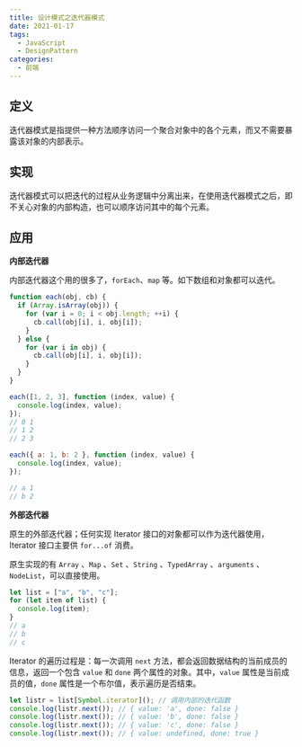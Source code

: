 ```yaml
---
title: 设计模式之迭代器模式
date: 2021-01-17
tags:
  - JavaScript
  - DesignPattern
categories:
  - 前端
---
```


## 定义

迭代器模式是指提供一种方法顺序访问一个聚合对象中的各个元素，而又不需要暴露该对象的内部表示。

## 实现

迭代器模式可以把迭代的过程从业务逻辑中分离出来，在使用迭代器模式之后，即不关心对象的内部构造，也可以顺序访问其中的每个元素。

## 应用

**内部迭代器**

内部迭代器这个用的很多了，`forEach`、`map` 等。如下数组和对象都可以迭代。

```js
function each(obj, cb) {
  if (Array.isArray(obj)) {
    for (var i = 0; i < obj.length; ++i) {
      cb.call(obj[i], i, obj[i]);
    }
  } else {
    for (var i in obj) {
      cb.call(obj[i], i, obj[i]);
    }
  }
}

each([1, 2, 3], function (index, value) {
  console.log(index, value);
});
// 0 1
// 1 2
// 2 3

each({ a: 1, b: 2 }, function (index, value) {
  console.log(index, value);
});

// a 1
// b 2
```

**外部迭代器**

原生的外部迭代器；任何实现 Iterator 接口的对象都可以作为迭代器使用，Iterator 接口主要供 `for...of` 消费。

原生实现的有 `Array` 、`Map` 、`Set` 、`String` 、`TypedArray` 、`arguments` 、`NodeList`，可以直接使用。

```js
let list = ["a", "b", "c"];
for (let item of list) {
  console.log(item);
}
// a
// b
// c
```

Iterator 的遍历过程是：每一次调用 `next` 方法，都会返回数据结构的当前成员的信息，返回一个包含 `value` 和 `done` 两个属性的对象。其中，`value` 属性是当前成员的值，`done` 属性是一个布尔值，表示遍历是否结束。

```js
let listr = list[Symbol.iterator](); // 调用内部的迭代函数
console.log(listr.next()); // { value: 'a', done: false }
console.log(listr.next()); // { value: 'b', done: false }
console.log(listr.next()); // { value: 'c', done: false }
console.log(listr.next()); // { value: undefined, done: true }
```
